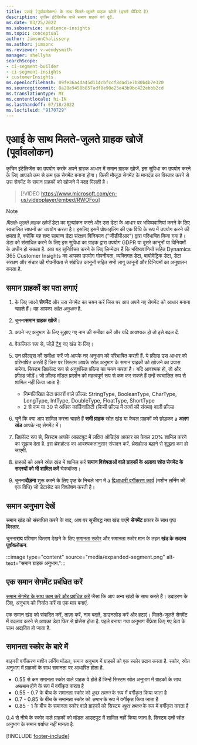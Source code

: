 ```yaml
---
title: एआई (पूर्वावलोकन) के साथ मिलते-जुलते ग्राहक खोजें (इसमें वीडियो है)
description: कृत्रिम इंटेलिजेंस वाले समान ग्राहक वर्ग ढूंढें.
ms.date: 03/25/2022
ms.subservice: audience-insights
ms.topic: conceptual
author: JimsonChalissery
ms.author: jimsonc
ms.reviewer: v-wendysmith
manager: shellyha
searchScope:
- ci-segment-builder
- ci-segment-insights
- customerInsights
ms.openlocfilehash: 09fe36a4da45d114cbfccf8dad1e7b80b4b7e320
ms.sourcegitcommit: 8a28e9458b857adf8e90e25e43b9bc422ebbb2cd
ms.translationtype: MT
ms.contentlocale: hi-IN
ms.lasthandoff: 07/18/2022
ms.locfileid: "9170729"
---
```

# <a name="find-similar-customers-with-ai-preview"></a>एआई के साथ मिलते-जुलते ग्राहक खोजें (पूर्वावलोकन)

कृत्रिम इंटेलिजेंस का उपयोग करके अपने ग्राहक आधार में समान ग्राहक खोजें. इस सुविधा का उपयोग करने के लिए आपको कम से कम एक सेगमेंट बनाना होगा। किसी मौजूदा सेगमेंट के मानदंड का विस्तार करने से उस सेगमेंट के समान ग्राहकों को खोजने में मदद मिलती है।

> [!VIDEO https://www.microsoft.com/en-us/videoplayer/embed/RWOFou]

> [!NOTE]
> *मिलते-जुलते ग्राहक खोजें* डेटा का मूल्यांकन करने और उस डेटा के आधार पर भविष्यवाणियां करने के लिए स्वचालित साधनों का उपयोग करता है। इसलिए इसमें प्रोफाइलिंग की एक विधि के रूप में उपयोग करने की क्षमता है, क्योंकि यह शब्द सामान्य डेटा संरक्षण विनियमन ("जीडीपीआर") द्वारा परिभाषित किया गया है। डेटा को संसाधित करने के लिए इस सुविधा का ग्राहक द्वारा उपयोग GDPR या दूसरे कानूनों या विनियमों के अधीन हो सकता है. आप यह सुनिश्चित करने के लिए ज़िम्मेदार हैं कि भविष्यवाणियों सहित Dynamics 365 Customer Insights का आपका उपयोग गोपनीयता, व्यक्तिगत डेटा, बायोमेट्रिक डेटा, डेटा संरक्षण और संचार की गोपनीयता से संबंधित कानूनों सहित सभी लागू कानूनों और विनियमों का अनुपालन करता है.

## <a name="find-similar-customers"></a>समान ग्राहकों का पता लगाएं

1. के लिए जाओ **सेगमेंट** और उस सेगमेंट का चयन करें जिस पर आप अपने नए सेगमेंट को आधार बनाना चाहते हैं। वह आपका *स्रोत अनुभाग* है.

1. चुनना**समान ग्राहक खोजें।**

1. अपने नए अनुभाग के लिए सुझाए गए नाम की समीक्षा करें और यदि आवश्यक हो तो इसे बदल दें.

1. वैकल्पिक रूप से, जोड़ें [टैग](work-with-tags-columns.md#manage-tags) नए खंड के लिए।

1. उन फ़ील्ड्स की समीक्षा करें जो आपके नए अनुभाग को परिभाषित करती हैं. ये फ़ील्ड उस आधार को परिभाषित करती हैं जिस पर सिस्टम आपके स्रोत अनुभाग के समान ग्राहकों को खोजने का प्रयास करेगा. सिस्टम डिफ़ॉल्ट रूप से अनुशंसित फ़ील्ड का चयन करता है। यदि आवश्यक हो, तो और फ़ील्ड जोड़ें।
  जो फ़ील्ड मॉडल प्रदर्शन को महत्वपूर्ण रूप से कम कर सकते हैं उन्हें स्वचालित रूप से शामिल नहीं किया जाता है:
  
   - निम्नलिखित डेटा प्रकारों वाले फ़ील्ड: StringType, BooleanType, CharType, LongType, IntType, DoubleType, FloatType, ShortType
   - 2 से कम या 30 से अधिक कार्डिनालिटी (किसी फ़ील्ड में तत्वों की संख्या) वाली फ़ील्ड

1. चुनें कि क्या आप शामिल करना चाहते हैं **सभी ग्राहक** स्रोत खंड या केवल ग्राहकों को छोड़कर a **अलग खंड** आपके नए सेगमेंट में।

1. डिफ़ॉल्ट रूप से, सिस्टम आपके आउटपुट में लक्षित ऑडिएंस आकार का केवल 20% शामिल करने का सुझाव देता है. इस थ्रेशहोल्ड का आवश्यकतानुसार संपादन करें. थ्रेशहोल्ड बढ़ाने से शुद्धता कम हो जाएगी.

1. ग्राहकों को अपने स्रोत खंड में शामिल करें **समान विशेषताओं वाले ग्राहकों के अलावा स्रोत सेगमेंट के सदस्यों को भी शामिल करें** चेकबॉक्स।

1. चुनना**दौड़ना** शुरू करने के लिए पृष्ठ के निचले भाग में a [द्विआधारी वर्गीकरण कार्य](#about-similarity-scores) (मशीन लर्निंग की एक विधि) जो डेटासेट का विश्लेषण करती है।

## <a name="view-the-similar-segment"></a>समान अनुभाग देखें

समान खंड को संसाधित करने के बाद, आप पर सूचीबद्ध नया खंड पाएंगे **सेगमेंट** प्रकार के साथ पृष्ठ **विस्तार**.

चुनना**राय** परिणाम वितरण देखने के लिए [समानता स्कोर](#about-similarity-scores) और समानता स्कोर मान के तहत **खंड के सदस्य पूर्वावलोकन**.

:::image type="content" source="media/expanded-segment.png" alt-text="समान ग्राहक अनुभाग.":::

## <a name="manage-a-similar-segment"></a>एक समान सेगमेंट प्रबंधित करें

[समान सेगमेंट के साथ काम करें और प्रबंधित करें](segments.md#manage-existing-segments) जैसा कि आप अन्य खंडों के साथ करते हैं। उदाहरण के लिए, अनुभाग को निर्यात करें या एक माप बनाएं.

एक समान खंड को संपादित करें, ताज़ा करें, नाम बदलें, डाउनलोड करें और हटाएं। मिलते-जुलते सेगमेंट में बदलाव करने से आपका डेटा फिर से प्रोसेस होता है. पहले बनाया गया अनुभाग रीफ़्रेश किए गए डेटा के साथ अद्यतित हो जाता है.

## <a name="about-similarity-scores"></a>समानता स्कोर के बारे में

बाइनरी वर्गीकरण मशीन लर्निंग मॉडल, समान अनुभाग में ग्राहकों को एक स्कोर प्रदान करता है. स्कोर, स्रोत अनुभाग में ग्राहकों के साथ समानता पर आधारित होता है.

- 0.55 से कम समानता स्कोर वाले ग्राहक वे होते हैं जिन्हें सिस्टम स्रोत अनुभाग में ग्राहकों के साथ *असमान* होने के रूप में वर्गीकृत करता है
- 0.55 - 0.7 के बीच के समानता स्कोर को *कुछ समान* के रूप में वर्गीकृत किया जाता है
- 0.7 - 0.85 के बीच के समानता स्कोर को *समान* के रूप में वर्गीकृत किया जाता है
- 0.85 - 1 के बीच के समानता स्कोर वाले ग्राहकों को सिस्टम *बहुत समान* के रूप में वर्गीकृत करता है

0.4 से नीचे के स्कोर वाले ग्राहकों को मॉडल आउटपुट में शामिल नहीं किया जाता है. सिस्टम उन्हें स्रोत अनुभाग के समान पर्याप्त नहीं मानता है.

[!INCLUDE [footer-include](includes/footer-banner.md)]
